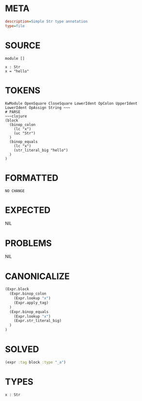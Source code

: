 # META
~~~ini
description=Simple Str type annotation
type=file
~~~
# SOURCE
~~~roc
module []

x : Str
x = "hello"
~~~
# TOKENS
~~~text
KwModule OpenSquare CloseSquare LowerIdent OpColon UpperIdent LowerIdent OpAssign String ~~~
# PARSE
~~~clojure
(block
  (binop_colon
    (lc "x")
    (uc "Str")
  )
  (binop_equals
    (lc "x")
    (str_literal_big "hello")
  )
)
~~~
# FORMATTED
~~~roc
NO CHANGE
~~~
# EXPECTED
NIL
# PROBLEMS
NIL
# CANONICALIZE
~~~clojure
(Expr.block
  (Expr.binop_colon
    (Expr.lookup "x")
    (Expr.apply_tag)
  )
  (Expr.binop_equals
    (Expr.lookup "x")
    (Expr.str_literal_big)
  )
)
~~~
# SOLVED
~~~clojure
(expr :tag block :type "_a")
~~~
# TYPES
~~~roc
x : Str
~~~
